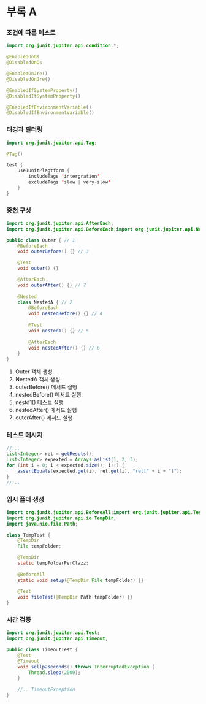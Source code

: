 # 부록 A

### 조건에 따른 테스트

```java
import org.junit.jupiter.api.condition.*;

@EnabledOnOs
@DisabledOnOs

@EnabledOnJre()
@DisabledOnJre()

@EnabledIfSystemProperty()
@DisabledIfSystemProperty()

@EnabledIfEnvironmentVariable()
@DisabledIfEnvironmentVariable()
```

### 태깅과 필터링

```java
import org.junit.jupiter.api.Tag;

@Tag()
```

```java
test {
    useJUnitPlagtform {
        includeTags 'intergration'
        excludeTags 'slow | very-slow'
    }
}
```

### 중첩 구성

```java
import org.junit.jupiter.api.AfterEach;
import org.junit.jupiter.api.BeforeEach;import org.junit.jupiter.api.Nested;

public class Outer { // 1
    @BeforeEach
    void outerBefore() {} // 3

    @Test 
    void outer() {}

    @AfterEach 
    void outerAfter() {} // 7
    
    @Nested
    class NestedA { // 2
        @BeforeEach 
        void nestedBefore() {} // 4
        
        @Test 
        void nested1() {} // 5
        
        @AfterEach
        void nestedAfter() {} // 6
    }
}
```

1. Outer 객체 생성
2. NestedA 객체 생성
3. outerBefore() 메서드 실행
4. nestedBefore() 메서드 실행
5. nestd1() 테스트 실행
6. nestedAfter() 메서드 실행
7. outerAfter() 메서드 실행

### 테스트 메시지

```java
//...
List<Integer> ret = getResuts();
List<Integer> expexted = Arrays.asList(1, 2, 3);
for (int i = 0; i < expected.size(); i++) {
    assertEquals(expected.get(i), ret.get(i), "ret[" + i + "]");
}
//...
```

### 임시 폴더 생성

```java
import org.junit.jupiter.api.BeforeAll;import org.junit.jupiter.api.Test;
import org.junit.jupiter.api.io.TempDir;
import java.nio.file.Path;

class TempTest {
    @TempDir
    File tempFolder;

    @TempDir
    static tempFolderPerClazz;
    
    @BeforeAll
    static void setup(@TempDir File tempFolder) {}
    
    @Test
    void fileTest(@TempDir Path tempFolder) {}
}

```

### 시간 검증

```java
import org.junit.jupiter.api.Test;
import org.junit.jupiter.api.Timeout;

public class TimeoutTest {
    @Test
    @Timeout
    void sellp2seconds() throws InterruptedException {
        Thread.sleep(2000);
    }
    
    //.. TimeoutException
}
```